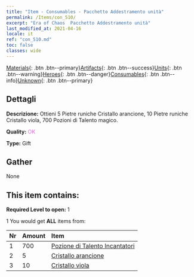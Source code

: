 ```yaml
---
title: "Item - Consumables - Pacchetto Addestramento unità"
permalink: /Items/con_510/
excerpt: "Era of Chaos  Pacchetto Addestramento unità"
last_modified_at: 2021-04-16
locale: it
ref: "con_510.md"
toc: false
classes: wide
---
```

 [Materials](/it/Items/){: .btn .btn--primary}[Artifacts](/it/Items/Artifacts/){: .btn .btn--success}[Units](/it/Items/Units/){: .btn .btn--warning}[Heroes](/it/Items/Heroes/){: .btn .btn--danger}[Consumables](/it/Items/Consumables/){: .btn .btn--info}[Unknown](/it/Items/Unknown/){: .btn .btn--primary}

## Dettagli
 **Descrizione:** Ottieni 5 Pietre runiche Cristallo arancione, 10 Pietre runiche Cristallo viola, 700 Pozioni di Talento magico.

 **Quality:** <span style="color: #DA70D6">OK</span>

 **Type:** Gift

## Gather

  None

## This item contains:

 **Required Level to open:** 1

 1 You would get **ALL** items  from:

  | Nr | Amount |     Item    |
  |:---|:-------|:------------|
  | 1 | 700 | [Pozione di Talento Incantatori](/it/Items/con_790/) |  | 
  | 2 | 5 | [Cristallo arancione](/it/Items/con_730/) |  | 
  | 3 | 10 | [Cristallo viola](/it/Items/con_720/) |  | 
